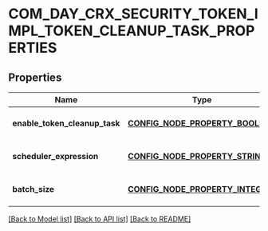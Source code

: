 # COM_DAY_CRX_SECURITY_TOKEN_IMPL_TOKEN_CLEANUP_TASK_PROPERTIES

## Properties
Name | Type | Description | Notes
------------ | ------------- | ------------- | -------------
**enable_token_cleanup_task** | [**CONFIG_NODE_PROPERTY_BOOLEAN**](configNodePropertyBoolean.md) |  | [optional] [default to null]
**scheduler_expression** | [**CONFIG_NODE_PROPERTY_STRING**](configNodePropertyString.md) |  | [optional] [default to null]
**batch_size** | [**CONFIG_NODE_PROPERTY_INTEGER**](configNodePropertyInteger.md) |  | [optional] [default to null]

[[Back to Model list]](../README.md#documentation-for-models) [[Back to API list]](../README.md#documentation-for-api-endpoints) [[Back to README]](../README.md)


